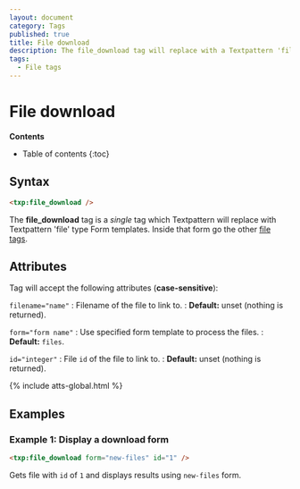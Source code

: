 ```yaml
---
layout: document
category: Tags
published: true
title: File download
description: The file_download tag will replace with a Textpattern 'file' type Form template.
tags:
  - File tags
---
```


# File download

**Contents**

* Table of contents
{:toc}

## Syntax

~~~ html
<txp:file_download />
~~~

The **file_download** tag is a *single* tag which Textpattern will replace with Textpattern 'file' type Form templates. Inside that form go the other [file tags](/tags/types/file-tags).

## Attributes

Tag will accept the following attributes (**case-sensitive**):

`filename="name"`
: Filename of the file to link to.
: **Default:** unset (nothing is returned).

`form="form name"`
: Use specified form template to process the files.
: **Default:** `files`.

`id="integer"`
: File `id` of the file to link to.
: **Default:** unset (nothing is returned).

{% include atts-global.html %}

## Examples

### Example 1: Display a download form

~~~ html
<txp:file_download form="new-files" id="1" />
~~~

Gets file with `id` of `1` and displays results using `new-files` form.
